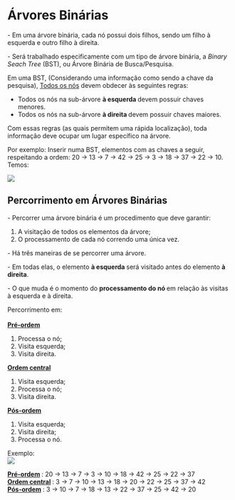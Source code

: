<h1> Árvores Binárias </h1>
<p> - Em uma árvore binária, cada nó possui dois filhos, sendo um filho à esquerda e outro filho à direita. </p>
<p> - Será trabalhado especificamente com um tipo de árvore binária, a <em> Binary Seach Tree </em> (BST), ou Árvore Binária de Busca/Pesquisa.
<p> Em uma BST, (Considerando uma informação como sendo a chave da pesquisa), <ins> Todos os nós</ins> devem obdecer às seguintes regras:
<ul>
  <li> Todos os nós na sub-árvore <strong> à esquerda </strong> devem possuir chaves menores. </li>
  <li> Todos os nós na sub-árvore <strong> à direita </strong> devem possuir chaves maiores. </li>
</ul>
<p> Com essas regras (as quais permitem uma rápida localização), toda informação deve ocupar um lugar específico na árvore. </p>
<p> Por exemplo: Inserir numa BST, elementos com as chaves a seguir, respeitando a ordem: 20 → 13 → 7 → 42 → 25 → 3 → 18 → 37 → 22 → 10. Temos: </p>
<img src = "https://user-images.githubusercontent.com/59178745/178126599-eeac42aa-8d97-4f9f-b366-1f206b10fb3b.jpg">

<h2> Percorrimento em Árvores Binárias </h2>
<p> - Percorrer uma árvore binária é um procedimento que deve garantir: </p>
<ol>
  <li> A visitação de todos os elementos da árvore; </li>
  <li> O processamento de cada nó correndo uma única vez. </li>
</ol>
<p> - Há três maneiras de se percorrer uma árvore. </p>
<p> - Em todas elas, o elemento <strong> à esquerda </strong> será visitado antes do elemento <strong> à direita</strong>.
<p> - O que muda é o momento do <strong> processamento do nó </strong> em relação às visitas à esquerda e à direita.
<p>
  Percorrimento em:
  <br>
  <br>
  <strong> <ins> Pré-ordem </ins> </strong>
  <ol>
    <li> Processa o nó; </li>
    <li> Visita esquerda; </li>
    <li> Visita direita. </li>
  </ol>
  <strong> <ins> Ordem central </ins> </strong>
  <ol>
    <li> Visita esquerda; </li>
    <li> Processa o nó; </li>
    <li> Visita direita. </li>
  </ol>
  <strong> <ins> Pós-ordem </ins> </strong>
  <ol>
    <li> Visita esquerda; </li>
    <li> Visita direita; </li>
    <li> Processa o nó. </li>
  </ol>
</p>
<p>
  Exemplo:
  <br>
  <img src = "https://user-images.githubusercontent.com/59178745/178144695-b231c7d9-1b72-4fec-b835-6315920a33f4.png">
</p>
<p>
  <strong> <ins> Pré-ordem</ins> </strong>: 20 → 13 → 7 → 3 → 10 → 18 → 42 → 25 → 22 → 37
  <br>
  <strong> <ins> Ordem central</ins> </strong>: 3 → 7 → 10 → 13 → 18 → 20 → 22 → 25 → 37 → 42
  <br>
  <strong> <ins> Pós-ordem</ins> </strong>: 3 → 10 → 7 → 18 → 13 → 22 → 37 → 25 → 42 → 20
</p>
